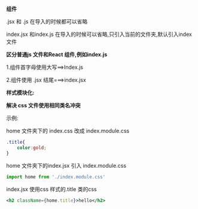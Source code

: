 **组件**

.jsx  和 .js 在导入的时候都可以省略

index.jsx 和index.js  在导入的时候可以省略,只引入当前的文件夹,默认引入index 文件

**区分普通js 文件和React 组件,例如index.js**

1.组件首字母使用大写==>Index.js

2.组件使用 .jsx 结尾===>index.jsx

**样式模块化:**

**解决 css 文件使用相同类名冲突**

示例:

 home 文件夹下的  index.css 改成 index.module.css

```css
.title{
	color:gold;
}
```

home 文件夹下的index.jsx 引入 index.module.css

```jsx
import home from './index.module.css'
```

index.jsx 使用css 样式的.title 类的css

```jsx
<h2 className={home.title}>hello</h2>
```

